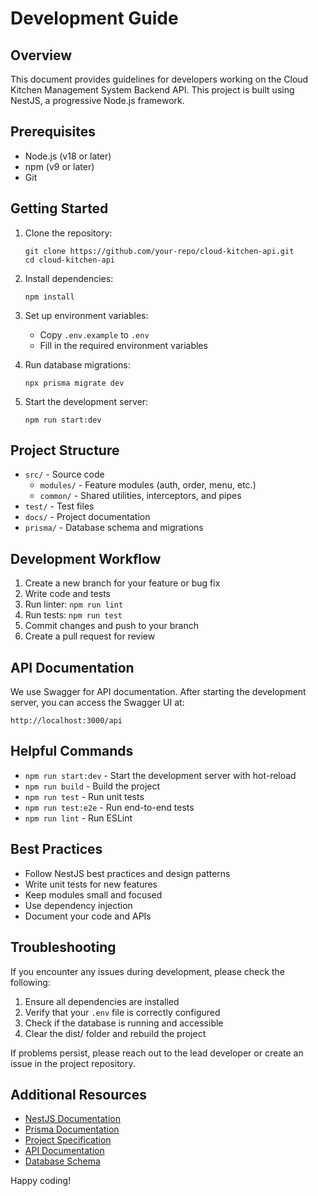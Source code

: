# Development Guide

## Overview
This document provides guidelines for developers working on the Cloud Kitchen Management System Backend API. This project is built using NestJS, a progressive Node.js framework.

## Prerequisites
- Node.js (v18 or later)
- npm (v9 or later)
- Git

## Getting Started

1. Clone the repository:
   ```
   git clone https://github.com/your-repo/cloud-kitchen-api.git
   cd cloud-kitchen-api
   ```

2. Install dependencies:
   ```
   npm install
   ```

3. Set up environment variables:
   - Copy `.env.example` to `.env`
   - Fill in the required environment variables

4. Run database migrations:
   ```
   npx prisma migrate dev
   ```

5. Start the development server:
   ```
   npm run start:dev
   ```

## Project Structure

- `src/` - Source code
  - `modules/` - Feature modules (auth, order, menu, etc.)
  - `common/` - Shared utilities, interceptors, and pipes
- `test/` - Test files
- `docs/` - Project documentation
- `prisma/` - Database schema and migrations

## Development Workflow

1. Create a new branch for your feature or bug fix
2. Write code and tests
3. Run linter: `npm run lint`
4. Run tests: `npm run test`
5. Commit changes and push to your branch
6. Create a pull request for review

## API Documentation

We use Swagger for API documentation. After starting the development server, you can access the Swagger UI at:

```
http://localhost:3000/api
```

## Helpful Commands

- `npm run start:dev` - Start the development server with hot-reload
- `npm run build` - Build the project
- `npm run test` - Run unit tests
- `npm run test:e2e` - Run end-to-end tests
- `npm run lint` - Run ESLint

## Best Practices

- Follow NestJS best practices and design patterns
- Write unit tests for new features
- Keep modules small and focused
- Use dependency injection
- Document your code and APIs

## Troubleshooting

If you encounter any issues during development, please check the following:

1. Ensure all dependencies are installed
2. Verify that your `.env` file is correctly configured
3. Check if the database is running and accessible
4. Clear the dist/ folder and rebuild the project

If problems persist, please reach out to the lead developer or create an issue in the project repository.

## Additional Resources

- [NestJS Documentation](https://docs.nestjs.com/)
- [Prisma Documentation](https://www.prisma.io/docs/)
- [Project Specification](../PROJECT_SPECIFICATION.md)
- [API Documentation](../api/README.md)
- [Database Schema](../database/README.md)

Happy coding!

